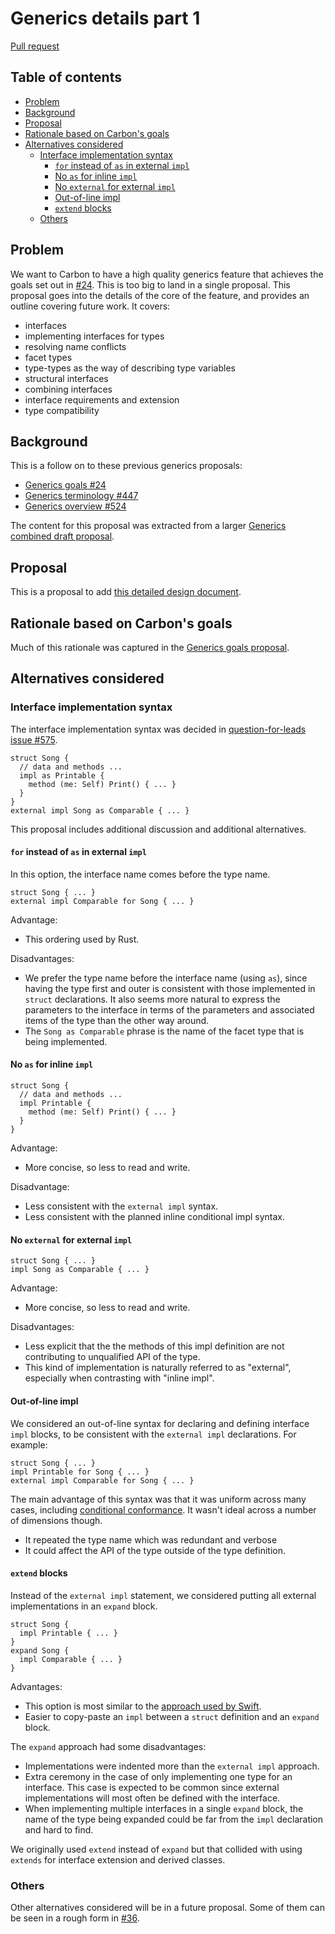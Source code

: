 # Generics details part 1

<!--
Part of the Carbon Language project, under the Apache License v2.0 with LLVM
Exceptions. See /LICENSE for license information.
SPDX-License-Identifier: Apache-2.0 WITH LLVM-exception
-->

[Pull request](https://github.com/carbon-language/carbon-lang/pull/553)

<!-- toc -->

## Table of contents

-   [Problem](#problem)
-   [Background](#background)
-   [Proposal](#proposal)
-   [Rationale based on Carbon's goals](#rationale-based-on-carbons-goals)
-   [Alternatives considered](#alternatives-considered)
    -   [Interface implementation syntax](#interface-implementation-syntax)
        -   [`for` instead of `as` in external `impl`](#for-instead-of-as-in-external-impl)
        -   [No `as` for inline `impl`](#no-as-for-inline-impl)
        -   [No `external` for external `impl`](#no-external-for-external-impl)
        -   [Out-of-line impl](#out-of-line-impl)
        -   [`extend` blocks](#extend-blocks)
    -   [Others](#others)

<!-- tocstop -->

## Problem

We want to Carbon to have a high quality generics feature that achieves the
goals set out in [#24](https://github.com/carbon-language/carbon-lang/pull/24).
This is too big to land in a single proposal. This proposal goes into the
details of the core of the feature, and provides an outline covering future
work. It covers:

-   interfaces
-   implementing interfaces for types
-   resolving name conflicts
-   facet types
-   type-types as the way of describing type variables
-   structural interfaces
-   combining interfaces
-   interface requirements and extension
-   type compatibility

## Background

This is a follow on to these previous generics proposals:

-   [Generics goals #24](https://github.com/carbon-language/carbon-lang/pull/24)
-   [Generics terminology #447](https://github.com/carbon-language/carbon-lang/pull/447)
-   [Generics overview #524](https://github.com/carbon-language/carbon-lang/pull/524)

The content for this proposal was extracted from a larger
[Generics combined draft proposal](https://github.com/carbon-language/carbon-lang/pull/36).

## Proposal

This is a proposal to add
[this detailed design document](/docs/design/generics/details.md).

## Rationale based on Carbon's goals

Much of this rationale was captured in the
[Generics goals proposal](https://github.com/carbon-language/carbon-lang/pull/24).

## Alternatives considered

### Interface implementation syntax

The interface implementation syntax was decided in
[question-for-leads issue #575](https://github.com/carbon-language/carbon-lang/issues/575).

```
struct Song {
  // data and methods ...
  impl as Printable {
    method (me: Self) Print() { ... }
  }
}
external impl Song as Comparable { ... }
```

This proposal includes additional discussion and additional alternatives.

#### `for` instead of `as` in external `impl`

In this option, the interface name comes before the type name.

```
struct Song { ... }
external impl Comparable for Song { ... }
```

Advantage:

-   This ordering used by Rust.

Disadvantages:

-   We prefer the type name before the interface name (using `as`), since having
    the type first and outer is consistent with those implemented in `struct`
    declarations. It also seems more natural to express the parameters to the
    interface in terms of the parameters and associated items of the type than
    the other way around.
-   The `Song as Comparable` phrase is the name of the facet type that is being
    implemented.

#### No `as` for inline `impl`

```
struct Song {
  // data and methods ...
  impl Printable {
    method (me: Self) Print() { ... }
  }
}
```

Advantage:

-   More concise, so less to read and write.

Disadvantage:

-   Less consistent with the `external impl` syntax.
-   Less consistent with the planned inline conditional impl syntax.

#### No `external` for external `impl`

```
struct Song { ... }
impl Song as Comparable { ... }
```

Advantage:

-   More concise, so less to read and write.

Disadvantages:

-   Less explicit that the the methods of this impl definition are not
    contributing to unqualified API of the type.
-   This kind of implementation is naturally referred to as "external",
    especially when contrasting with "inline impl".

#### Out-of-line impl

We considered an out-of-line syntax for declaring and defining interface `impl`
blocks, to be consistent with the `external impl` declarations. For example:

```
struct Song { ... }
impl Printable for Song { ... }
external impl Comparable for Song { ... }
```

The main advantage of this syntax was that it was uniform across many cases,
including [conditional conformance](details.md#conditional-conformance). It
wasn't ideal across a number of dimensions though.

-   It repeated the type name which was redundant and verbose
-   It could affect the API of the type outside of the type definition.

#### `extend` blocks

Instead of the `external impl` statement, we considered putting all external
implementations in an `expand` block.

```
struct Song {
  impl Printable { ... }
}
expand Song {
  impl Comparable { ... }
}
```

Advantages:

-   This option is most similar to the
    [approach used by Swift](https://docs.swift.org/swift-book/LanguageGuide/Protocols.html#ID277).
-   Easier to copy-paste an `impl` between a `struct` definition and an `expand`
    block.

The `expand` approach had some disadvantages:

-   Implementations were indented more than the `external impl` approach.
-   Extra ceremony in the case of only implementing one type for an interface.
    This case is expected to be common since external implementations will most
    often be defined with the interface.
-   When implementing multiple interfaces in a single `expand` block, the name
    of the type being expanded could be far from the `impl` declaration and hard
    to find.

We originally used `extend` instead of `expand` but that collided with using
`extends` for interface extension and derived classes.

### Others

Other alternatives considered will be in a future proposal. Some of them can be
seen in a rough form in
[#36](https://github.com/carbon-language/carbon-lang/pull/36).
